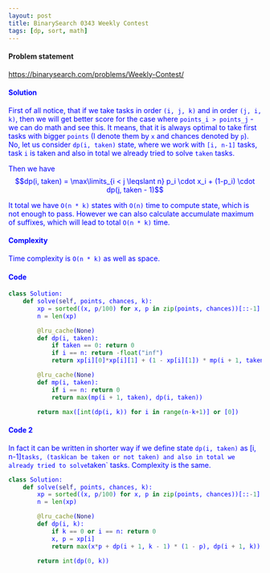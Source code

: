 ```yaml
---
layout: post
title: BinarySearch 0343 Weekly Contest
tags: [dp, sort, math]
---
```


#### Problem statement

<a href="https://binarysearch.com/problems/Weekly-Contest/"> <font color = blue>https://binarysearch.com/problems/Weekly-Contest/

#### Solution
First of all notice, that if we take tasks in order `(i, j, k)` and in order `(j, i, k)`, then we will get better score for the case where `points_i > points_j` - we can do math and see this. It means, that it is always optimal to take first tasks with bigger `points` (I denote them by `x` and chances denoted by `p`). No, let us consider `dp(i, taken)` state, where we work with `[i, n-1]` tasks, task `i` is taken and also in total we already tried to solve `taken` tasks. 

Then we have $$dp(i, taken) = \max\limits_{i < j \leqslant n} p_i \cdot x_i + (1-p_i) \cdot dp(j, taken - 1)$$

It total we have `O(n * k)` states with `O(n)` time to compute state, which is not enough to pass. However we can also calculate accumulate maximum of suffixes, which will lead to total `O(n * k)` time.

#### Complexity
Time complexity is `O(n * k)` as well as space.

#### Code
```python
class Solution:
    def solve(self, points, chances, k):
        xp = sorted((x, p/100) for x, p in zip(points, chances))[::-1]
        n = len(xp)

        @lru_cache(None)
        def dp(i, taken):
            if taken == 0: return 0
            if i == n: return -float("inf")
            return xp[i][0]*xp[i][1] + (1 - xp[i][1]) * mp(i + 1, taken - 1)

        @lru_cache(None)
        def mp(i, taken):
            if i == n: return 0
            return max(mp(i + 1, taken), dp(i, taken))

        return max([int(dp(i, k)) for i in range(n-k+1)] or [0])
```

#### Code 2
In fact it can be written in shorter way if we define state `dp(i, taken)` as [i, n-1]` tasks, (task `i` can be taken or not taken) and also in total we already tried to solve `taken` tasks. Complexity is the same.
```python
class Solution:
    def solve(self, points, chances, k):
        xp = sorted((x, p/100) for x, p in zip(points, chances))[::-1]
        n = len(xp)

        @lru_cache(None)
        def dp(i, k):
            if k == 0 or i == n: return 0
            x, p = xp[i]
            return max(x*p + dp(i + 1, k - 1) * (1 - p), dp(i + 1, k))

        return int(dp(0, k))
```